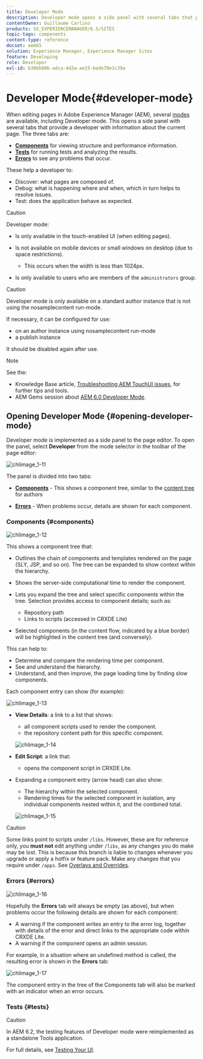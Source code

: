 ```yaml
---
title: Developer Mode
description: Developer mode opens a side panel with several tabs that provide a developer with information about the current page.
contentOwner: Guillaume Carlino
products: SG_EXPERIENCEMANAGER/6.5/SITES
topic-tags: components
content-type: reference
docset: aem65
solution: Experience Manager, Experience Manager Sites
feature: Developing
role: Developer
exl-id: b30bb90b-adca-4d3a-ae15-bede70e1c39a
---
```

# Developer Mode{#developer-mode}

When editing pages in Adobe Experience Manager (AEM), several [modes](/help/sites-authoring/author-environment-tools.md#modestouchoptimizedui) are available, including Developer mode. This opens a side panel with several tabs that provide a developer with information about the current page. The three tabs are:

* **[Components](#components)** for viewing structure and performance information.
* **[Tests](#tests)** for running tests and analyzing the results.
* **[Errors](#errors)** to see any problems that occur.

These help a developer to:

* Discover: what pages are composed of.
* Debug: what is happening where and when, which in turn helps to resolve issues.
* Test: does the application behave as expected.

>[!CAUTION]
>
>Developer mode:
>
>* Is only available in the touch-enabled UI (when editing pages).
>* Is not available on mobile devices or small windows on desktop (due to space restrictions).
>
>   * This occurs when the width is less than 1024px.  
>* Is only available to users who are members of the `administrators` group.

>[!CAUTION]
>
>Developer mode is only available on a standard author instance that is not using the nosamplecontent run-mode.
>
>If necessary, it can be configured for use:
>
>* on an author instance using nosamplecontent run-mode
>* a publish instance
>
>It should be disabled again after use.

>[!NOTE]
>
>See the:
>
>* Knowledge Base article, [Troubleshooting AEM TouchUI issues](https://helpx.adobe.com/experience-manager/kb/troubleshooting-aem-touchui-issues.html), for further tips and tools.
>* AEM Gems session about [AEM 6.0 Developer Mode](https://experienceleague.adobe.com/docs/events/experience-manager-gems-recordings/gems2014/aem-developer-mode.html).
>

## Opening Developer Mode {#opening-developer-mode}

Developer mode is implemented as a side panel to the page editor. To open the panel, select **Developer** from the mode selector in the toolbar of the page editor:

![chlimage_1-11](assets/chlimage_1-11.png)

The panel is divided into two tabs:

* **[Components](/help/sites-developing/developer-mode.md#components)** - This shows a component tree, similar to the [content tree](/help/sites-authoring/author-environment-tools.md#content-tree) for authors

* **[Errors](/help/sites-developing/developer-mode.md#errors)** - When problems occur, details are shown for each component.

### Components {#components}

![chlimage_1-12](assets/chlimage_1-12.png)

This shows a component tree that:

* Outlines the chain of components and templates rendered on the page (SLY, JSP, and so on). The tree can be expanded to show context within the hierarchy.
* Shows the server-side computational time to render the component.
* Lets you expand the tree and select specific components within the tree. Selection provides access to component details; such as:

    * Repository path
    * Links to scripts (accessed in CRXDE Lite)

* Selected components (in the content flow, indicated by a blue border) will be highlighted in the content tree (and conversely).

This can help to:

* Determine and compare the rendering time per component.
* See and understand the hierarchy.
* Understand, and then improve, the page loading time by finding slow components.

Each component entry can show (for example):

![chlimage_1-13](assets/chlimage_1-13.png)

* **View Details**: a link to a list that shows:

    * all component scripts used to render the component.
    * the repository content path for this specific component.

  ![chlimage_1-14](assets/chlimage_1-14.png)

* **Edit Script**: a link that:

    * opens the component script in CRXDE Lite.

* Expanding a component entry (arrow head) can also show:

    * The hierarchy within the selected component.
    * Rendering times for the selected component in isolation, any individual components nested within it, and the combined total.

  ![chlimage_1-15](assets/chlimage_1-15.png)

>[!CAUTION]
>
>Some links point to scripts under `/libs`. However, these are for reference only, you **must not** edit anything under `/libs`, as any changes you do make may be lost. This is because this branch is liable to changes whenever you upgrade or apply a hotfix or feature pack. Make any changes that you require under `/apps`. See [Overlays and Overrides](/help/sites-developing/overlays.md).

### Errors {#errors}

![chlimage_1-16](assets/chlimage_1-16.png)

Hopefully the **Errors** tab will always be empty (as above), but when problems occur the following details are shown for each component:

* A warning if the component writes an entry to the error log, together with details of the error and direct links to the appropriate code within CRXDE Lite.
* A warning if the component opens an admin session.

For example, in a situation where an undefined method is called, the resulting error is shown in the **Errors** tab:

![chlimage_1-17](assets/chlimage_1-17.png)

The component entry in the tree of the Components tab will also be marked with an indicator when an error occurs.

### Tests {#tests}

>[!CAUTION]
>
>In AEM 6.2, the testing features of Developer mode were reimplemented as a standalone Tools application.
>
>For full details, see [Testing Your UI](/help/sites-developing/hobbes.md).
